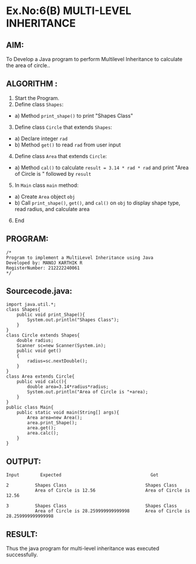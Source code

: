 # Ex.No:6(B) MULTI-LEVEL INHERITANCE

## AIM:
To Develop a Java program to perform Multilevel Inheritance to calculate the area of circle..

## ALGORITHM :
1.	Start the Program.
2.	Define class `Shapes`:
-	a) Method `print_shape()` to print "Shapes Class"
3.	Define class `Circle` that extends `Shapes`:
-	a) Declare integer `rad`
-	b) Method `get()` to read `rad` from user input
4.	Define class `Area` that extends `Circle`:
-	a) Method `cal()` to calculate `result = 3.14 * rad * rad` and print "Area of Circle is " followed by `result`
5.	In `Main` class `main` method:
-	a) Create `Area` object `obj`
-	b) Call `print_shape()`, `get()`, and `cal()` on `obj` to display shape type, read radius, and calculate area
6.	End


## PROGRAM:
 ```
/*
Program to implement a MultiLevel Inheritance using Java
Developed by: MANOJ KARTHIK R
RegisterNumber: 212222240061
*/
```

## Sourcecode.java:
```
import java.util.*;
class Shapes{
    public void print_Shape(){
        System.out.println("Shapes Class");
    }
}
class Circle extends Shapes{
    double radius;
    Scanner sc=new Scanner(System.in);
    public void get()
    {
        radius=sc.nextDouble();
    }
}
class Area extends Circle{
    public void calc(){
        double area=3.14*radius*radius;
        System.out.println("Area of Circle is "+area);
    }
}
public class Main{
    public static void main(String[] args){
        Area area=new Area();
        area.print_Shape();
        area.get();
        area.calc();
    }
}
```

## OUTPUT:
```
Input        Expected  	                               Got

2          Shapes Class                              Shapes Class
           Area of Circle is 12.56                   Area of Circle is 12.56

3          Shapes Class                              Shapes Class
           Area of Circle is 28.259999999999998      Area of Circle is 28.259999999999998

```
## RESULT:
Thus the java program for multi-level inheritance was executed successfully.




